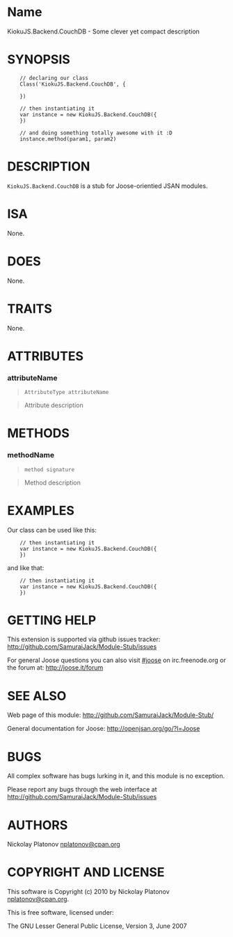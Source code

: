 Name
====

KiokuJS.Backend.CouchDB - Some clever yet compact description


SYNOPSIS
========

        // declaring our class
        Class('KiokuJS.Backend.CouchDB', {
        
        })
        
        // then instantiating it
        var instance = new KiokuJS.Backend.CouchDB({
        })
        
        // and doing something totally awesome with it :D
        instance.method(param1, param2)
        


DESCRIPTION
===========

`KiokuJS.Backend.CouchDB` is a stub for Joose-orientied JSAN modules.


ISA
===

None.


DOES
====

None.


TRAITS
======

None.



ATTRIBUTES
==========

### attributeName

> `AttributeType attributeName`

> Attribute description


METHODS
=======

### methodName

> `method signature`

> Method description


EXAMPLES
========

Our class can be used like this:

        // then instantiating it
        var instance = new KiokuJS.Backend.CouchDB({
        })

and like that:

        // then instantiating it
        var instance = new KiokuJS.Backend.CouchDB({
        })


GETTING HELP
============

This extension is supported via github issues tracker: <http://github.com/SamuraiJack/Module-Stub/issues>

For general Joose questions you can also visit [#joose](http://webchat.freenode.net/?randomnick=1&channels=joose&prompt=1) 
on irc.freenode.org or the forum at: <http://joose.it/forum>
 


SEE ALSO
========

Web page of this module: <http://github.com/SamuraiJack/Module-Stub/>

General documentation for Joose: <http://openjsan.org/go/?l=Joose>


BUGS
====

All complex software has bugs lurking in it, and this module is no exception.

Please report any bugs through the web interface at <http://github.com/SamuraiJack/Module-Stub/issues>



AUTHORS
=======

Nickolay Platonov <nplatonov@cpan.org>





COPYRIGHT AND LICENSE
=====================

This software is Copyright (c) 2010 by Nickolay Platonov <nplatonov@cpan.org>.

This is free software, licensed under:

  The GNU Lesser General Public License, Version 3, June 2007
